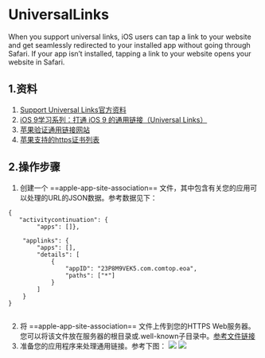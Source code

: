 # UniversalLinks
When you support universal links, iOS users can tap a link to your website and get seamlessly redirected to your installed app without going through Safari. If your app isn’t installed, tapping a link to your website opens your website in Safari.

## 1.资料
1. [Support Universal Links官方资料](https://developer.apple.com/library/content/documentation/General/Conceptual/AppSearch/UniversalLinks.html#//apple_ref/doc/uid/TP40016308-CH12-SW1)
2. [iOS 9学习系列：打通 iOS 9 的通用链接（Universal Links）](http://www.cocoachina.com/ios/20150902/13321.html)
3. [苹果验证通用链接网站](https://search.developer.apple.com/appsearch-validation-tool/)
4. [苹果支持的https证书列表](https://support.apple.com/en-us/HT204132)

## 2.操作步骤

1. 创建一个 ==apple-app-site-association== 文件，其中包含有关您的应用可以处理的URL的JSON数据。参考数据见下：

```
{
   "activitycontinuation": {
    	"apps": []},

    "applinks": {
        "apps": [],
        "details": [
            {
                "appID": "23P8M9VEK5.com.comtop.eoa",
                "paths": ["*"]
            }
        ]
    }
}  
    
```

2. 将 ==apple-app-site-association== 文件上传到您的HTTPS Web服务器。 您可以将该文件放在服务器的根目录或.well-known子目录中。[参考文件链接](https://stshenzhaoliang.github.io/apple-app-site-association)
3. 准备您的应用程序来处理通用链接。参考下图：
![](https://github.com/STShenZhaoliang/STImage/blob/master/UniversalLinks/image1.png)
![](https://github.com/STShenZhaoliang/STImage/blob/master/UniversalLinks/image2.png)


